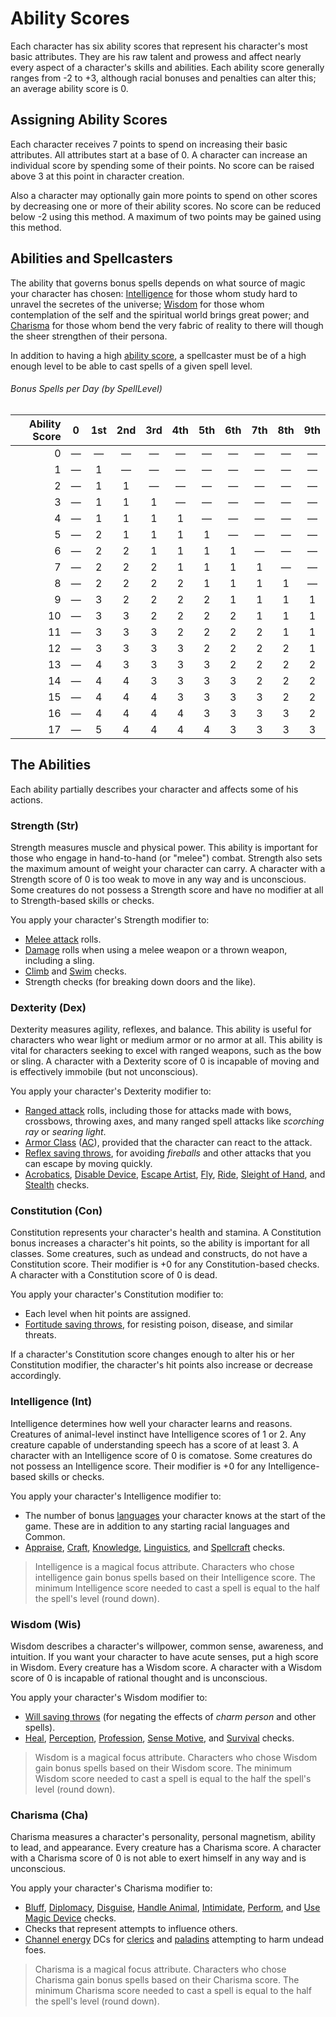Ability Scores
==============

Each character has six ability scores that represent his character's
most basic attributes. They are his raw talent and prowess and affect nearly every aspect of a character's skills and abilities. Each ability score
generally ranges from -2 to +3, although racial bonuses and penalties can alter
this; an average ability score is 0.

Assigning Ability Scores
-------------------------

Each character receives 7 points to spend on increasing their basic attributes. All attributes start at a base of 0. A character can increase an individual score by spending some of their points. No score can be raised above 3 at this point in character creation.

Also a character may optionally gain more points to spend on other scores by decreasing one or more of their ability scores. No score can be reduced below -2 using this method. A maximum of two points may be gained using this method.


Abilities and Spellcasters
--------------------------

The ability that governs bonus spells depends on what source of magic
your character has chosen: [Intelligence](#intelligence) for
those whom study hard to unravel the secretes of the universe; [Wisdom](#wisdom) for those whom contemplation of the self and the spiritual world brings great power; and
[Charisma](#charisma-new) for those whom bend the very fabric of reality to there will though the sheer strengthen of their persona.

In addition to having a high [ability score](#ability-scores), a
spellcaster must be of a high enough level to be able to cast
spells of a given spell level.

###### Bonus Spells per Day (by SpellLevel)

| Ability Score | 0 | 1st | 2nd | 3rd | 4th | 5th | 6th | 7th | 8th | 9th |
|--------------:|---|:---:|:---:|:---:|:---:|:---:|:---:|:---:|:---:|:---:|
| 0             | — | —   | —   | —   | —   | —   | —   | —   | —   | —   |
| 1             | — | 1   | —   | —   | —   | —   | —   | —   | —   | —   |
| 2             | — | 1   | 1   | —   | —   | —   | —   | —   | —   | —   |
| 3             | — | 1   | 1   | 1   | —   | —   | —   | —   | —   | —   |
| 4             | — | 1   | 1   | 1   | 1   | —   | —   | —   | —   | —   |
| 5             | — | 2   | 1   | 1   | 1   | 1   | —   | —   | —   | —   |
| 6             | — | 2   | 2   | 1   | 1   | 1   | 1   | —   | —   | —   |
| 7             | — | 2   | 2   | 2   | 1   | 1   | 1   | 1   | —   | —   |
| 8             | — | 2   | 2   | 2   | 2   | 1   | 1   | 1   | 1   | —   |
| 9             | — | 3   | 2   | 2   | 2   | 2   | 1   | 1   | 1   | 1   |
| 10            | — | 3   | 3   | 2   | 2   | 2   | 2   | 1   | 1   | 1   |
| 11            | — | 3   | 3   | 3   | 2   | 2   | 2   | 2   | 1   | 1   |
| 12            | — | 3   | 3   | 3   | 3   | 2   | 2   | 2   | 2   | 1   |
| 13            | — | 4   | 3   | 3   | 3   | 3   | 2   | 2   | 2   | 2   |
| 14            | — | 4   | 4   | 3   | 3   | 3   | 3   | 2   | 2   | 2   |
| 15            | — | 4   | 4   | 4   | 3   | 3   | 3   | 3   | 2   | 2   |
| 16            | — | 4   | 4   | 4   | 4   | 3   | 3   | 3   | 3   | 2   |
| 17            | — | 5   | 4   | 4   | 4   | 4   | 3   | 3   | 3   | 3   |


The Abilities
-------------

Each ability partially describes your character and affects some of his
actions.

### Strength (Str)

Strength measures muscle and physical power. This ability is important
for those who engage in hand-to-hand (or "melee") combat. Strength also sets the
maximum amount of weight your character can carry. A character with a
Strength score of 0 is too weak to move in any way and is unconscious.
Some creatures do not possess a Strength score and have no modifier at
all to Strength-based skills or checks.

You apply your character's Strength modifier to:

-   [Melee attack](combat.html#melee-attacks) rolls.
-   [Damage](combat.html#damage) rolls when using a melee weapon or a
    thrown weapon, including a sling.
-   [Climb](skills/climb.html#climb) and
    [Swim](skills/swim.html#swim) checks.
-   Strength checks (for breaking down doors and the like).

### Dexterity (Dex)

Dexterity measures agility, reflexes, and balance. This ability is useful
for characters who wear light or medium armor or no armor at all. This ability
is vital for characters seeking to excel with ranged weapons, such as the bow or
sling. A character with a Dexterity score of 0 is incapable of moving
and is effectively immobile (but not unconscious).

You apply your character's Dexterity modifier to:

-   [Ranged attack](combat.html#ranged-attacks) rolls, including those
    for attacks made with bows, crossbows, throwing axes, and many
    ranged spell attacks like *scorching ray* or *searing light*.
-   [Armor Class](combat.html#armor-class)
    ([AC](combat.html#armor-class)), provided that the character can
    react to the attack.
-   [Reflex saving throws](combat.html#reflex), for avoiding *fireballs*
    and other attacks that you can escape by moving quickly.
-   [Acrobatics](skills/acrobatics.html#acrobatics), [Disable
    Device](skills/disableDevice.html#disable-device), [Escape
    Artist](skills/escapeArtist.html#escape-artist),
    [Fly](skills/fly.html#fly), [Ride](skills/ride.html#ride), [Sleight
    of Hand](skills/sleightOfHand.html#sleight-of-hand), and
    [Stealth](skills/stealth.html#stealth) checks.

### Constitution (Con)

Constitution represents your character's health and stamina. A
Constitution bonus increases a character's hit points, so the ability is
important for all classes. Some creatures, such as undead and
constructs, do not have a Constitution score. Their modifier is +0 for
any Constitution-based checks. A character with a Constitution score of
0 is dead.

You apply your character's Constitution modifier to:

-   Each level when hit points are assigned.
-   [Fortitude saving throws](combat.html#fortitude), for resisting
    poison, disease, and similar threats.

If a character's Constitution score changes enough to alter his or her
Constitution modifier, the character's hit points also increase or
decrease accordingly.

### Intelligence (Int)

Intelligence determines how well your character learns and reasons. Creatures of animal-level instinct have Intelligence scores of 1 or 2. Any creature capable of understanding speech has a score of at least 3. A character with an Intelligence score
of 0 is comatose. Some creatures do not possess an Intelligence score.
Their modifier is +0 for any Intelligence-based skills or checks.

You apply your character's Intelligence modifier to:

-   The number of bonus
    [languages](skills/linguistics.html#learn-a-language) your character
    knows at the start of the game. These are in addition to any
    starting racial languages and Common.
-   [Appraise](skills/appraise.html#appraise),
    [Craft](skills/craft.html#craft),
    [Knowledge](skills/knowledge.html#knowledge),
    [Linguistics](skills/linguistics.html#linguistics), and
    [Spellcraft](skills/spellcraft.html#spellcraft) checks.

> Intelligence is a magical focus attribute. Characters who chose intelligence gain bonus spells based on their Intelligence score. The minimum Intelligence score needed to cast a
spell is equal to the half the spell's level (round down).

### Wisdom (Wis)

Wisdom describes a character's willpower, common sense, awareness, and
intuition. If you want your character to have acute senses, put a high score in Wisdom. Every creature has a Wisdom score. A character with a Wisdom score of 0 is
incapable of rational thought and is unconscious.

You apply your character's Wisdom modifier to:

-   [Will saving throws](combat.html#will) (for negating the effects of
    *charm person* and other spells).
-   [Heal](skills/heal.html#heal),
    [Perception](skills/perception.html#perception),
    [Profession](skills/profession.html#profession), [Sense
    Motive](skills/senseMotive.html#sense-motive), and
    [Survival](skills/survival.html#survival) checks.

> Wisdom is a magical focus attribute. Characters who chose Wisdom gain bonus spells based on their Wisdom score. The minimum Wisdom score needed to cast a spell is equal to the half the spell's level (round down).

### Charisma (Cha)

Charisma measures a character's personality, personal magnetism, ability
to lead, and appearance. Every creature has a Charisma
score. A character with a Charisma score of 0 is not able to exert
himself in any way and is unconscious.

You apply your character's Charisma modifier to:

-   [Bluff](skills/bluff.html#bluff),
    [Diplomacy](skills/diplomacy.html#diplomacy),
    [Disguise](skills/disguise.html#disguise), [Handle
    Animal](skills/handleAnimal.html#handle-animal),
    [Intimidate](skills/intimidate.html#intimidate),
    [Perform](skills/perform.html#perform), and [Use Magic
    Device](skills/useMagicDevice.html#use-magic-device) checks.
-   Checks that represent attempts to influence others.
-   [Channel energy](classes/cleric.html#channel-energy-cleric) DCs for
    [clerics](classes/cleric.html#cleric) and
    [paladins](classes/paladin.html#paladin) attempting to harm
    undead foes.

> Charisma is a magical focus attribute. Characters who chose Charisma gain bonus spells based on their Charisma score. The minimum Charisma score needed to cast a spell is equal to the half the spell's level (round down).
